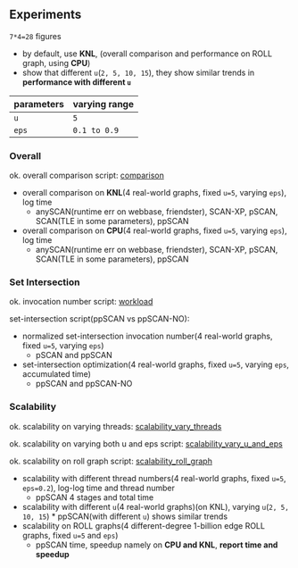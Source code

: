 ## Experiments

`7*4=28` figures

* by default, use **KNL**, (overall comparison and performance on ROLL graph, using **CPU**)
* show that different `u`(`2, 5, 10, 15`), they show similar trends in **performance with different `u`**

parameters | varying range
--- | ---
`u` | `5`
`eps` | `0.1 to 0.9`

### Overall

ok. overall comparison script: [comparison](comparison)

* overall comparison on **KNL**(4 real-world graphs, fixed `u=5`, varying `eps`), log time
  * anySCAN(runtime err on webbase, friendster), SCAN-XP, pSCAN, SCAN(TLE in some parameters), ppSCAN
* overall comparison on **CPU**(4 real-world graphs, fixed `u=5`, varying `eps`), log time
  * anySCAN(runtime err on webbase, friendster), SCAN-XP, pSCAN, SCAN(TLE in some parameters), ppSCAN

### Set Intersection 

ok. invocation number script: [workload](workload)

set-intersection script(ppSCAN vs ppSCAN-NO): 

* normalized set-intersection invocation number(4 real-world graphs, fixed `u=5`, varying `eps`)
  * pSCAN and ppSCAN
* set-intersection optimization(4 real-world graphs, fixed `u=5`, varying `eps`, accumulated time)
  * ppSCAN and ppSCAN-NO

### Scalability

ok. scalability on varying threads: [scalability_vary_threads](scalability_vary_threads)

ok. scalability on varying both u and eps script: [scalability_vary_u_and_eps](scalability_vary_u_and_eps)

ok. scalability on roll graph script: [scalability_roll_graph](scalability_roll_graph)

* scalability with different thread numbers(4 real-world graphs, fixed `u=5`, `eps=0.2`), log-log time and thread number
  * ppSCAN 4 stages and total time
* scalability with different `u`(4 real-world graphs)(on KNL), varying `u`(`2, 5, 10, 15`)
      * ppSCAN(with different `u`) shows similar trends
* scalability on ROLL graphs(4 different-degree 1-billion edge ROLL graphs, fixed `u=5` and `eps`)
  * ppSCAN time, speedup namely on **CPU and KNL**, **report time and speedup**

